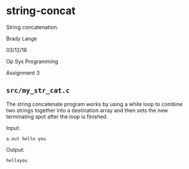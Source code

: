 # string-concat
String concatenation.

Brady Lange

03/12/18

Op Sys Programming

Assignment 3

## `src/my_str_cat.c`
The string concatenate program works by using a while loop to combine two strings together into a destination array and then
sets the new terminating spot after the loop is finished.

Input:

`a.out hello you`

Output:

`helloyou`
